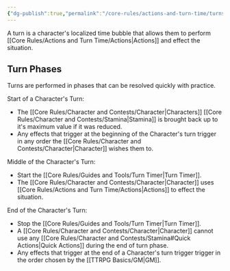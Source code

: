 ```yaml
---
{"dg-publish":true,"permalink":"/core-rules/actions-and-turn-time/turns/"}
---
```


A turn is a character's localized time bubble that allows them to perform [[Core Rules/Actions and Turn Time/Actions\|Actions]] and effect the situation.

## Turn Phases
Turns are performed in phases that can be resolved quickly with practice.

Start of a Character's Turn:
- The [[Core Rules/Character and Contests/Character\|Characters]] [[Core Rules/Character and Contests/Stamina\|Stamina]] is brought back up to it's maximum value if it was reduced.
- Any effects that trigger at the beginning of the Character's turn trigger in any order the [[Core Rules/Character and Contests/Character\|Character]] wishes them to.

Middle of the Character's Turn:
- Start the [[Core Rules/Guides and Tools/Turn Timer\|Turn Timer]].
- The [[Core Rules/Character and Contests/Character\|Character]] uses [[Core Rules/Actions and Turn Time/Actions\|Actions]] to effect the situation.

End of the Character's Turn:
- Stop the [[Core Rules/Guides and Tools/Turn Timer\|Turn Timer]].
- A [[Core Rules/Character and Contests/Character\|Character]] cannot use any [[Core Rules/Character and Contests/Stamina#Quick Actions\|Quick Actions]] during the end of turn phase.
- Any effects that trigger at the end of a Character's turn trigger trigger in the order chosen by the [[TTRPG Basics/GM\|GM]].

